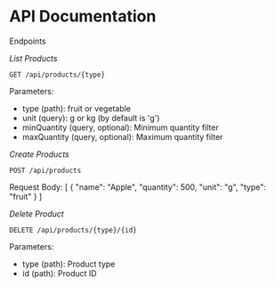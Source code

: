 API Documentation
=================
Endpoints

_List Products_

`GET /api/products/{type}`

Parameters:

* type (path): fruit or vegetable
* unit (query): g or kg (by default is 'g')
* minQuantity (query, optional): Minimum quantity filter
* maxQuantity (query, optional): Maximum quantity filter

_Create Products_

`POST /api/products`

Request Body:
[
    {
        "name": "Apple",
        "quantity": 500,
        "unit": "g",
        "type": "fruit"
    }
]

_Delete Product_

`DELETE /api/products/{type}/{id}`

Parameters:

* type (path): Product type
* id (path): Product ID